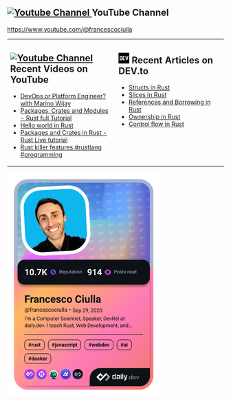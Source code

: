 ## <a href="https://www.youtube.com/channel/UCBRxDSTfr2aJVODDh4WG_7g"><img src="https://www.svgrepo.com/show/13671/youtube.svg" title="YouTube ChannelDocker" alt="Youtube Channel" width="30"/> </a>   YouTube Channel

https://www.youtube.com/@francescociulla



<!-- 
<a href="https://app.daily.dev/francescociulla"><img src="https://api.daily.dev/devcards/v2/QgTYreBqt.png?type=default&r=wt4" width="356" alt="Francesco Ciulla's Dev Card"/></a>
<a href="https://app.daily.dev/francescociulla"><img src="./devcard.png" width="356" alt="Francesco's Dev Card"/></a>
<a href="https://app.daily.dev/francescociulla"><img src="https://api.daily.dev/devcards/v2/QgTYreBqt.png?type=default&r=u48" width="356" alt="Francesco Ciulla's Dev Card"/></a>
<a href="https://app.daily.dev/francescociulla"><img src="./devcard.png" width="356" alt="Francesco's Dev Card"/></a>
<a href="https://app.daily.dev/francescociulla"><img src="https://api.daily.dev/devcards/v2/QgTYreBqt.png?type=default&r=uzy" width="356" alt="Francesco Ciulla's Dev Card"/></a>

</td><td valign="top" width="50%">

<div align=center>
      <strong>Check YouTube -> </strong>
  <a href="https://www.youtube.com/c/FrancescoCiulla">
    <img src="https://cdn.worldvectorlogo.com/logos/youtube-icon.svg" title="YouTube" alt="YouTube Account" width="40"/><!-- Add the YouTube icon here 
  </a>
</div>


<div align=center>
  <a href="https://www.youtube.com/c/FrancescoCiulla">
    <strong style="font-size: 24px;">Check YouTube -> </strong>
    <img src="https://cdn.worldvectorlogo.com/logos/youtube-icon.svg" title="YouTube" alt="YouTube Account" width="40"/>
  </a>
</div>

<a href="https://www.youtube.com/channel/UCBRxDSTfr2aJVODDh4WG_7g"><img src="https://cdn.worldvectorlogo.com/logos/youtube-icon.svg" title="YouTube ChannelDocker" alt="Youtube Channel" width="30"/> </a>   Recent Videos on YouTube     



--> 

<!-- 
<div align=center>
<a href="https://www.tiktok.com/@francesco.ciulla"><img src="https://github.com/FrancescoXX/FrancescoXX/blob/main/tiktok-5962992_1280.webp" title="TikTok" alt="TikTok Account" width="38"/></a> 
<a href="https://twitter.com/FrancescoCiull4"><img src="https://cdn.worldvectorlogo.com/logos/twitter-6.svg" title="Twitter" alt="Twitter Account" width="40"/></a> 
&ensp;<a href="https://www.twitch.tv/francesco_ciulla"><img src="https://cdn.worldvectorlogo.com/logos/twitch-logo-2019.svg" title="Twitch" alt="Twitch Account" width="60"/></a> 
&ensp;<a href="https://www.youtube.com/c/FrancescoCiulla"><img src="https://cdn.worldvectorlogo.com/logos/youtube-icon.svg" title="YouTube" alt="YouTube Account" width="40"/></a>
&ensp;<a href="https://discord.com/invite/cRjhjFRRre"><img src="https://cdn.worldvectorlogo.com/logos/discord-6.svg" title="Discord" alt="Discord Community" width="40"/></a> 
&ensp;<a href="https://www.linkedin.com/in/francesco-ciulla-roma/"><img src="https://cdn.worldvectorlogo.com/logos/linkedin-icon-2.svg" title="Linkedin" alt="Linkedin Account" width="30"/></a> 
&ensp;<a href="https://www.instagram.com/francescociullaroma"><img src="https://cdn.worldvectorlogo.com/logos/instagram-5.svg" title="Instagram" alt="Instagram Account" width="30"/></a> 
&ensp;<a href="https://dev.to/francescoxx"><img src="https://github.com/FrancescoXX/FrancescoXX/blob/main/dev-black.png" title="DEV" alt="DEVto Blog" width="30"/></a>
<!-- &ensp;<a href="https://blog.francescociulla.com/"><img src="https://github.com/FrancescoXX/FrancescoXX/blob/main/CDyAuTy75.png" title="Hashnode" alt="Hashnode blog" width="30"/></a> 
&ensp;<a href="https://app.daily.dev/Francesco"><img src="https://github.com/FrancescoXX/FrancescoXX/blob/main/App%20Icon%20-%20Black.png" title="daily.dev" alt="daily.devGitHub" width="30"/></a>
</div>


<table><tr><td valign="top" width="75%">

## 👋 Hi, I Am Francesco

- I am a Computer Scientist interested in Web3 and DevRel.
- I have worked from 2017 to 2020 on the [Copernicus project](https://en.wikipedia.org/wiki/Copernicus_Programme) for the ESA, European Space Agency, as a Fullstack Developer.
- [Docker Captain](https://www.docker.com/captains/francesco-ciulla) since June 2021
- I have interviewed 185+ Developers on my [YouTube Channel](https://youtu.be/Wh6r6xHPEIg). 
- I am a Developer Advocate at [daily.dev](https://daily.dev) 
- I have founded [4C](https://discord.com/invite/cRjhjFRRre) a community focused on Content Creation.
 
</td><td valign="top" width="25%">

## 🖥️ Fav Tech Stack

- Docker
- Kubernetes
- Postgres 
- Node.js
- Grafana
- Next.js
- Rust (new)
 
</tr></tr></table> 
<!-- <img src="https://cdn.worldvectorlogo.com/logos/docker.svg" title="Docker" alt="Docker Logo" width="80"/>&emsp;
<img src="https://cdn.worldvectorlogo.com/logos/kubernets.svg" title="Kubernetes" alt="Kubernetes Logo" width="65"/>&emsp;
<img src="https://cdn.worldvectorlogo.com/logos/nodejs-1.svg" title="Node.js" alt="Node.js Logo" width="100"/>&emsp;
<img src="https://cdn.worldvectorlogo.com/logos/grafana.svg" title="Grafana Logo" alt="Grafana Logo" width="60"/>&emsp;
<img src="https://github.com/FrancescoXX/FrancescoXX/blob/main/lr4rm1p2pcezmxqs5dqk.png" title="Next.js Logo" alt="Next.js Grafana Logo" width="150"/>&emsp; -->



<!-- # Hi 👋, I Am Francesco

I am a Computer Scientist interested in **Web3.**

I have worked from 2017 to 2020 on the [Copernicus project](https://en.wikipedia.org/wiki/Copernicus_Programme) for the European Space Agency 🛰.

[Docker Captain](https://www.docker.com/captains/francesco-ciulla) since June 2021, I have been the host for the Official Docker All-Hands in September 2021, and guest on the official [Docker Youtube channel](https://youtu.be/QFl0EFGr5e4).

I have interviewed 180+ Developers in my [YouTube Channel](https://youtu.be/Wh6r6xHPEIg). 

Currently Developer Advocate at [daily.dev](https://daily.dev) 

I have created a [Cool Community of Content Creators](https://discord.com/invite/cRjhjFRRre) to help each other and stand out in the world of content creation.

Sign up to my [Newsletter](https://www.getrevue.co/profile/francescociull4) to stay up-to-date with important upcoming events



<a href="https://twitter.com/FrancescoCiull4"><img alt="Twitter Follow" src="https://img.shields.io/twitter/follow/FrancescoCiull4?label=Twitter&style=for-the-badge&logo=twitter&color=1DA1F2"> </a><a href="https://www.youtube.com/channel/UCBRxDSTfr2aJVODDh4WG_7g"><img alt="YouTube Channel Views" src="https://img.shields.io/youtube/channel/views/UCBRxDSTfr2aJVODDh4WG_7g?style=for-the-badge&logo=youtube&label=YOUTUBE VIEWS">&nbsp;<img alt="YouTube Channel Subscribers" src="https://img.shields.io/youtube/channel/subscribers/UCBRxDSTfr2aJVODDh4WG_7g?style=for-the-badge&logo=youtube&label=YOUTUBE"></a>
<a href="https://www.twitch.tv/francesco_ciulla"><img alt="Twitch Status" src="https://img.shields.io/twitch/status/francesco_ciulla?style=for-the-badge&logo=twitch&color=8a43f2">&nbsp;


<!-- ## 🥞 Tech Stack
 
I work with many different technologies and languages. 
My favorite ones are Docker, Kubernetes, Node.js, Grafana, Next.js and Vercel.
 
<img src="https://cdn.worldvectorlogo.com/logos/docker.svg" title="Docker" alt="Docker Logo" width="80"/>&emsp;
<img src="https://cdn.worldvectorlogo.com/logos/kubernets.svg" title="Kubernetes" alt="Kubernetes Logo" width="65"/>&emsp;
<img src="https://cdn.worldvectorlogo.com/logos/nodejs-1.svg" title="Node.js" alt="Node.js Logo" width="100"/>&emsp;
<img src="https://cdn.worldvectorlogo.com/logos/grafana.svg" title="Grafana Logo" alt="Grafana Logo" width="60"/>&emsp;
<img src="https://github.com/FrancescoXX/FrancescoXX/blob/main/lr4rm1p2pcezmxqs5dqk.png" title="Next.js Logo" alt="Next.js Grafana Logo" width="150"/>&emsp;

 <br> -->
 
 <table><tr><td valign="top" width="50%">

## <a href="https://www.youtube.com/channel/UCBRxDSTfr2aJVODDh4WG_7g"><img src="https://www.svgrepo.com/show/13671/youtube.svg" title="YouTube ChannelDocker" alt="Youtube Channel" width="30"/> </a>   Recent Videos on YouTube      
 
<!-- YOUTUBE-VIDEOS-LIST:START -->
- [DevOps or Platform Engineer? with Marino Wijay](https://www.youtube.com/watch?v=g7eWEjLAL5g)
- [Packages, Crates and Modules - Rust full Tutorial](https://www.youtube.com/watch?v=5LdnfzFdWhE)
- [Hello world in Rust](https://www.youtube.com/watch?v=7MKj6r-96JY)
- [Packages and Crates in Rust - Rust Live tutorial](https://www.youtube.com/watch?v=IbrlEA8c1cA)
- [Rust killer features #rustlang #programming](https://www.youtube.com/watch?v=9NGZw-2-y5Y)
<!-- YOUTUBE-VIDEOS-LIST:END --> 
 
</td><td valign="top" width="50%">

## <a href="https://dev.to/francescoxx"><img src="https://github.com/FrancescoXX/FrancescoXX/blob/main/dev-black.png" title="DEV" alt="DEV" width="25"/></a>   Recent Articles on DEV.to     
 <!-- DEVTO-BLOG-LIST:START -->
- [Structs in Rust](https://dev.to/francescoxx/structs-in-rust-2a9a)
- [Slices in Rust](https://dev.to/francescoxx/slices-in-rust-g6)
- [References and Borrowing in Rust](https://dev.to/francescoxx/references-and-borrowing-in-rust-2o7p)
- [Ownership in Rust](https://dev.to/francescoxx/ownership-in-rust-57j2)
- [Control flow in Rust](https://dev.to/francescoxx/control-flow-in-rust-1fkp)
<!-- DEVTO-BLOG-LIST:END -->

</td></tr></table>

<!-- <a href="https://app.daily.dev/francescociulla"><img src="./devcard.png" width="356" alt="Francesco's Dev Card"/></a> -->


<a href="https://app.daily.dev/francescociulla"><img src="./devcard.png" width="356" alt="Francesco's Dev Card"/></a>
